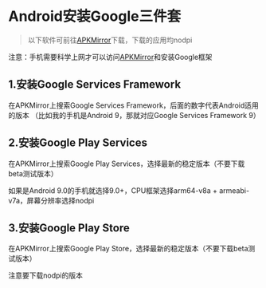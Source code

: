 # Android安装Google三件套

> 以下软件可前往[APKMirror](https://www.apkmirror.com/)下载，下载的应用均nodpi

注意：手机需要科学上网才可以访问[APKMirror](https://www.apkmirror.com/)和安装Google框架

## 1.安装Google Services Framework

在APKMirror上搜索Google Services Framework，后面的数字代表Android适用的版本
（比如我的手机是Android 9，那就对应Google Services Framework 9）

## 2.安装Google Play Services

在APKMirror上搜索Google Play Services，选择最新的稳定版本（不要下载beta测试版本）

如果是Android 9.0的手机就选择9.0+，CPU框架选择arm64-v8a + armeabi-v7a，屏幕分辨率选择nodpi

## 3.安装Google Play Store

在APKMirror上搜索Google Play Store，选择最新的稳定版本（不要下载beta测试版本）

注意要下载nodpi的版本